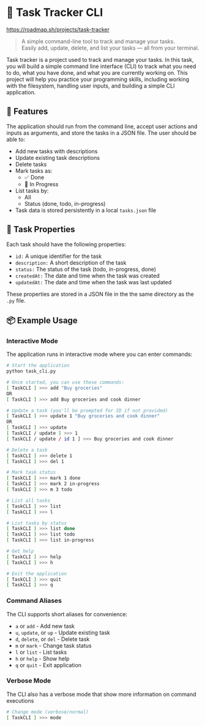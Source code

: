 
# 📝 Task Tracker CLI

https://roadmap.sh/projects/task-tracker

> A simple command-line tool to track and manage your tasks.  
> Easily add, update, delete, and list your tasks — all from your terminal.

Task tracker is a project used to track and manage your tasks. In this task, you will build a simple command line interface (CLI) to track what you need to do, what you have done, and what you are currently working on. This project will help you practice your programming skills, including working with the filesystem, handling user inputs, and building a simple CLI application.

## 🚀 Features

The application should run from the command line, accept user actions and inputs as arguments, and store the tasks in a JSON file. The user should be able to:

- Add new tasks with descriptions
- Update existing task descriptions
- Delete tasks
- Mark tasks as:
  - ✅ Done
  - 🔄 In Progress
- List tasks by:
  - All
  - Status (done, todo, in-progress)
- Task data is stored persistently in a local `tasks.json` file

## 🩻 Task Properties

Each task should have the following properties:

- `id:` A unique identifier for the task  
- `description:` A short description of the task  
- `status:` The status of the task (todo, in-progress, done)  
- `createdAt:` The date and time when the task was created  
- `updatedAt:` The date and time when the task was last updated  

These properties are stored in a JSON file in the the same directory as the `.py` file.


## 📦 Example Usage

### Interactive Mode
The application runs in interactive mode where you can enter commands:

```bash
# Start the application
python task_cli.py

# Once started, you can use these commands:
[ TaskCLI ] >>> add "Buy groceries"
OR
[ TaskCLI ] >>> add Buy groceries and cook dinner

# Update a task (you'll be prompted for ID if not provided)
[ TaskCLI ] >>> update 1 "Buy groceries and cook dinner"
OR
[ TaskCLI ] >>> update
[ TaskCLI / update ] >>> 1
[ TaskCLI / update / id 1 ] >>> Buy groceries and cook dinner

# Delete a task
[ TaskCLI ] >>> delete 1
[ TaskCLI ] >>> del 1

# Mark task status
[ TaskCLI ] >>> mark 1 done
[ TaskCLI ] >>> mark 2 in-progress
[ TaskCLI ] >>> m 3 todo

# List all tasks
[ TaskCLI ] >>> list
[ TaskCLI ] >>> l

# List tasks by status
[ TaskCLI ] >>> list done
[ TaskCLI ] >>> list todo
[ TaskCLI ] >>> list in-progress

# Get help
[ TaskCLI ] >>> help
[ TaskCLI ] >>> h

# Exit the application
[ TaskCLI ] >>> quit
[ TaskCLI ] >>> q
```
### Command Aliases
The CLI supports short aliases for convenience:
- `a` or `add` - Add new task
- `u`, `update`, or `up` - Update existing task
- `d`, `delete`, or `del` - Delete task
- `m` or `mark` - Change task status
- `l` or `list` - List tasks
- `h` or `help` - Show help
- `q` or `quit` - Exit application

### Verbose Mode
The CLI also has a verbose mode that show more information on command executions
```bash
# Change mode (verbose/normal)
[ TaskCLI ] >>> mode
```


